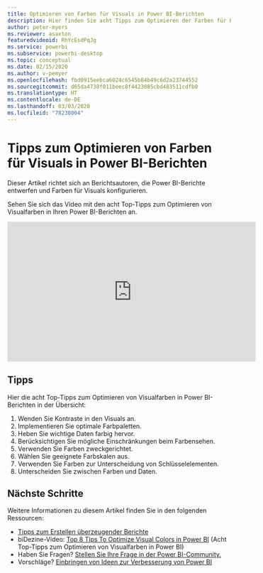 ```yaml
---
title: Optimieren von Farben für Visuals in Power BI-Berichten
description: Hier finden Sie acht Tipps zum Optimieren der Farben für Power BI-Berichtsvisuals in Power BI Desktop oder dem Power BI-Dienst.
author: peter-myers
ms.reviewer: asaxton
featuredvideoid: RhYcEsdPqJg
ms.service: powerbi
ms.subservice: powerbi-desktop
ms.topic: conceptual
ms.date: 02/15/2020
ms.author: v-pemyer
ms.openlocfilehash: fbd0915eebca6024c6545b84b49c6d2a23744552
ms.sourcegitcommit: d65da4738f011beec8f4423085cbd483511cdfb0
ms.translationtype: HT
ms.contentlocale: de-DE
ms.lasthandoff: 03/03/2020
ms.locfileid: "78238004"
---
```

# <a name="tips-to-optimize-visual-colors-in-power-bi-reports"></a>Tipps zum Optimieren von Farben für Visuals in Power BI-Berichten

Dieser Artikel richtet sich an Berichtsautoren, die Power BI-Berichte entwerfen und Farben für Visuals konfigurieren.

Sehen Sie sich das Video mit den acht Top-Tipps zum Optimieren von Visualfarben in Ihren Power BI-Berichten an.

<iframe width="560" height="315" src="https://www.youtube.com/embed/RhYcEsdPqJg" frameborder="0" allowfullscreen></iframe>

## <a name="tips"></a>Tipps

Hier die acht Top-Tipps zum Optimieren von Visualfarben in Power BI-Berichten in der Übersicht:

1. Wenden Sie Kontraste in den Visuals an.
1. Implementieren Sie optimale Farbpaletten.
1. Heben Sie wichtige Daten farbig hervor.
1. Berücksichtigen Sie mögliche Einschränkungen beim Farbensehen.
1. Verwenden Sie Farben zweckgerichtet.
1. Wählen Sie geeignete Farbskalen aus.
1. Verwenden Sie Farben zur Unterscheidung von Schlüsselelementen.
1. Unterscheiden Sie zwischen Farben und Daten.

## <a name="next-steps"></a>Nächste Schritte

Weitere Informationen zu diesem Artikel finden Sie in den folgenden Ressourcen:

- [Tipps zum Erstellen überzeugender Berichte](../power-bi-reports-tips-and-tricks-for-creating.md)
- biDezine-Video: [Top 8 Tips To Optimize Visual Colors in Power BI](https://www.youtube.com/watch?v=RhYcEsdPqJg) (Acht Top-Tipps zum Optimieren von Visualfarben in Power BI)
- Haben Sie Fragen? [Stellen Sie Ihre Frage in der Power BI-Community.](https://community.powerbi.com/)
- Vorschläge? [Einbringen von Ideen zur Verbesserung von Power BI](https://ideas.powerbi.com)
